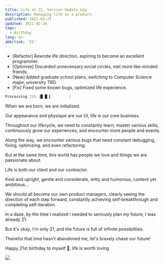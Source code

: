 ```yaml
---
title: Life at 21, Version Update Log
description: Managing life as a product~
published: 2021-02-25
updated: 2021-02-26
tags:
  - Birthday
lang: en
abbrlink: '21'
---
```


- [Refactor] Rewrote life direction, aspiring to become an excellent programmer.
- [Optimize] Discarded unnecessary social circles, met more like-minded friends.
- [New] Added graduate school plans, switching to Computer Science major, university TBD.
- [Fix] Fixed some known bugs, optimized life experience.

```js
Processing 21% |█ █ ▎        |
```

When we are born, we are initialized.

Our appearance and physique are our UI, life is our core business.

Throughout our lifecycle, we need to constantly learn, master various skills, continuously grow our experiences, and encounter more people and events.

Along the way, we encounter various bugs that need constant debugging, fixing, optimizing, and even refactoring.

But at the same time, this world has people we love and things we are passionate about.

Life is both our client and our contractor.

Kind and upright, gentle and considerate, witty and humorous, content yet ambitious...

We should all become our own product managers, clearly seeing the direction of each step forward, constantly achieving self-breakthrough and completing self-iteration.

In a daze, by the time I realized I needed to seriously plan my future, I was already 21.

But it's okay, I'm only 21, and the future is full of infinite possibilities.

Thankful that time hasn't abandoned me, let's bravely chase our future!

Happy 21st birthday to myself 🎂, life is worth loving

![](https://assets.guoqi.dev/images/202311220210343.webp)
